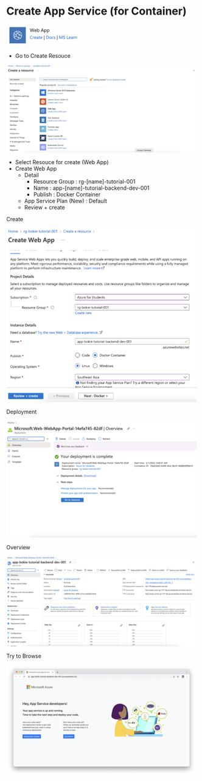 # Create App Service (for Container)

<img src="../images/82.png" alt="drawing" width="200"/>

- Go to Create Resouce

<img src="../images/3.png" alt="drawing" width="500"/>

- Select Resouce for create (Web App)
- Create Web App
  - Detail
    - Resource Group : rg-[name]-tutorial-001
    - Name : app-[name]-tutorial-backend-dev-001
    - Publish : Docker Container
  - App Service Plan (New) : Default
  - Review + create

Create

<img src="../images/83.png" alt="drawing" width="500"/>

Deployment 

<img src="../images/84.png" alt="drawing" width="500"/>

Overview 

<img src="../images/85.png" alt="drawing" width="500"/>

Try to Browse

<img src="../images/86.png" alt="drawing" width="500"/>